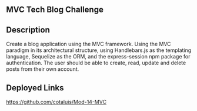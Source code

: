 ## MVC Tech Blog Challenge

## Description

Create a blog application using the MVC framework. Using the MVC paradigm in its architectural structure, using Handlebars.js as the templating language, Sequelize as the ORM, and the express-session npm package for authentication. The user should be able to create, read, update and delete posts from their own account.

## Deployed Links

https://github.com/cotaluis/Mod-14-MVC
